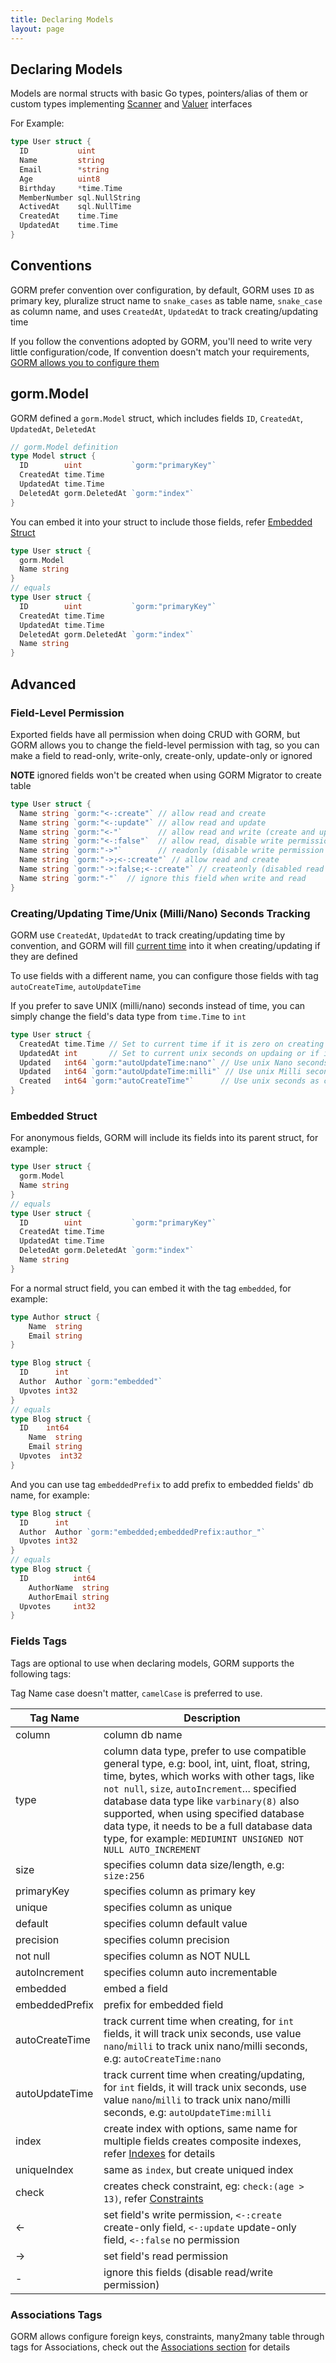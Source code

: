 ```yaml
---
title: Declaring Models
layout: page
---
```


## Declaring Models

Models are normal structs with basic Go types, pointers/alias of them or custom types implementing [Scanner](https://pkg.go.dev/database/sql/sql#Scanner) and [Valuer](https://pkg.go.dev/database/sql/driver#Valuer) interfaces

For Example:

```go
type User struct {
  ID           uint
  Name         string
  Email        *string
  Age          uint8
  Birthday     *time.Time
  MemberNumber sql.NullString
  ActivedAt    sql.NullTime
  CreatedAt    time.Time
  UpdatedAt    time.Time
}
```

## Conventions

GORM prefer convention over configuration, by default, GORM uses `ID` as primary key, pluralize struct name to `snake_cases` as table name, `snake_case` as column name, and uses `CreatedAt`, `UpdatedAt` to track creating/updating time

If you follow the conventions adopted by GORM, you'll need to write very little configuration/code, If convention doesn't match your requirements, [GORM allows you to configure them](conventions.html)

## gorm.Model

GORM defined a `gorm.Model` struct, which includes fields `ID`, `CreatedAt`, `UpdatedAt`, `DeletedAt`

```go
// gorm.Model definition
type Model struct {
  ID        uint           `gorm:"primaryKey"`
  CreatedAt time.Time
  UpdatedAt time.Time
  DeletedAt gorm.DeletedAt `gorm:"index"`
}
```

You can embed it into your struct to include those fields, refer [Embedded Struct](#embedded_struct)

```go
type User struct {
  gorm.Model
  Name string
}
// equals
type User struct {
  ID        uint           `gorm:"primaryKey"`
  CreatedAt time.Time
  UpdatedAt time.Time
  DeletedAt gorm.DeletedAt `gorm:"index"`
  Name string
}
```

## Advanced

### Field-Level Permission

Exported fields have all permission when doing CRUD with GORM, but GORM allows you to change the field-level permission with tag, so you can make a field to read-only, write-only, create-only, update-only or ignored

**NOTE** ignored fields won't be created when using GORM Migrator to create table

```go
type User struct {
  Name string `gorm:"<-:create"` // allow read and create
  Name string `gorm:"<-:update"` // allow read and update
  Name string `gorm:"<-"`        // allow read and write (create and update)
  Name string `gorm:"<-:false"`  // allow read, disable write permission
  Name string `gorm:"->"`        // readonly (disable write permission unless it configured )
  Name string `gorm:"->;<-:create"` // allow read and create
  Name string `gorm:"->:false;<-:create"` // createonly (disabled read from db)
  Name string `gorm:"-"`  // ignore this field when write and read
}
```

### <name id="time_tracking">Creating/Updating Time/Unix (Milli/Nano) Seconds Tracking</span>

GORM use `CreatedAt`, `UpdatedAt` to track creating/updating time by convention, and GORM will fill [current time](gorm_config.html#current_time) into it when creating/updating if they are defined

To use fields with a different name, you can configure those fields with tag `autoCreateTime`, `autoUpdateTime`

If you prefer to save UNIX (milli/nano) seconds instead of time, you can simply change the field's data type from `time.Time` to `int`

```go
type User struct {
  CreatedAt time.Time // Set to current time if it is zero on creating
  UpdatedAt int       // Set to current unix seconds on updaing or if it is zero on creating
  Updated   int64 `gorm:"autoUpdateTime:nano"` // Use unix Nano seconds as updating time
  Updated   int64 `gorm:"autoUpdateTime:milli"` // Use unix Milli seconds as updating time
  Created   int64 `gorm:"autoCreateTime"`      // Use unix seconds as creating time
}
```

### <span id="embedded_struct">Embedded Struct</span>

For anonymous fields, GORM will include its fields into its parent struct, for example:

```go
type User struct {
  gorm.Model
  Name string
}
// equals
type User struct {
  ID        uint           `gorm:"primaryKey"`
  CreatedAt time.Time
  UpdatedAt time.Time
  DeletedAt gorm.DeletedAt `gorm:"index"`
  Name string
}
```

For a normal struct field, you can embed it with the tag `embedded`, for example:

```go
type Author struct {
	Name  string
	Email string
}

type Blog struct {
  ID      int
  Author  Author `gorm:"embedded"`
  Upvotes int32
}
// equals
type Blog struct {
  ID    int64
	Name  string
	Email string
  Upvotes  int32
}
```

And you can use tag `embeddedPrefix` to add prefix to embedded fields' db name, for example:

```go
type Blog struct {
  ID      int
  Author  Author `gorm:"embedded;embeddedPrefix:author_"`
  Upvotes int32
}
// equals
type Blog struct {
  ID          int64
	AuthorName  string
	AuthorEmail string
  Upvotes     int32
}
```


### Fields Tags

Tags are optional to use when declaring models, GORM supports the following tags:

Tag Name case doesn't matter, `camelCase` is preferred to use.

| Tag Name       | Description                                                            |
| ---            | ---                                                                    |
| column         | column db name                                                  |
| type           | column data type, prefer to use compatible general type, e.g: bool, int, uint, float, string, time, bytes, which works with other tags, like `not null`, `size`, `autoIncrement`... specified database data type like `varbinary(8)` also supported, when using specified database data type, it needs to be a full database data type, for example: `MEDIUMINT UNSIGNED NOT NULL AUTO_INCREMENT` |
| size           | specifies column data size/length, e.g: `size:256`                                                  |
| primaryKey     | specifies column as primary key                                        |
| unique         | specifies column as unique                                             |
| default        | specifies column default value                                         |
| precision      | specifies column precision                                             |
| not null       | specifies column as NOT NULL                                           |
| autoIncrement  | specifies column auto incrementable                                    |
| embedded       | embed a field                                                          |
| embeddedPrefix | prefix for embedded field                                              |
| autoCreateTime | track current time when creating, for `int` fields, it will track unix seconds, use value `nano`/`milli` to track unix nano/milli seconds, e.g: `autoCreateTime:nano` |
| autoUpdateTime | track current time when creating/updating, for `int` fields, it will track unix seconds, use value `nano`/`milli` to track unix nano/milli seconds, e.g: `autoUpdateTime:milli` |
| index          | create index with options, same name for multiple fields creates composite indexes, refer [Indexes](indexes.html) for details |
| uniqueIndex    | same as `index`, but create uniqued index                              |
| check          | creates check constraint, eg: `check:(age > 13)`, refer [Constraints](constraints.html) |
| <-             | set field's write permission, `<-:create` create-only field, `<-:update` update-only field, `<-:false` no permission |
| ->             | set field's read permission                                            |
| -              | ignore this fields (disable read/write permission)                     |

### Associations Tags

GORM allows configure foreign keys, constraints, many2many table through tags for Associations, check out the [Associations section](associations.html#tags) for details
